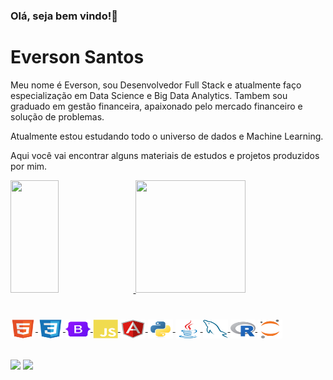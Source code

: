 ### Olá, seja bem vindo!👋 
<h1>Everson Santos</h1>

Meu nome é Everson, sou Desenvolvedor Full Stack e atualmente faço especialização em Data Science e Big Data Analytics.
Tambem sou graduado em gestão financeira, apaixonado pelo mercado financeiro e solução de problemas.

Atualmente estou estudando todo o universo de dados e Machine Learning.

Aqui você vai encontrar alguns materiais de estudos e projetos produzidos por mim.

<div> 
  <a href="https://github.com/esaantos">
  <img height="180px" width="39%" float="left" src="https://github-readme-stats.vercel.app/api?username=esaantos&border_radius=10&show_icons=true&theme=dark&include_all_commits=true&count_private=true&icon_color=#fff"/>
  <img height="180px" width="59%" float="right" src="https://github-readme-stats.vercel.app/api/top-langs/?username=esaantos&layout=compact&count_private=true&langs_count=7&theme=dark"/>
</div>
  
  ###
 <div style="display: inline_block"><br>

  
  <img align="center" alt="Everson-HTML" height="30" width="40" src="https://raw.githubusercontent.com/devicons/devicon/master/icons/html5/html5-original.svg">
  <img align="center" alt="Everson-CSS" height="30" width="40" src="https://raw.githubusercontent.com/devicons/devicon/master/icons/css3/css3-original.svg">
  <img align="center" alt="Everson-Js" height="30" width="40" src="https://raw.githubusercontent.com/devicons/devicon/master/icons/bootstrap/bootstrap-original.svg">
  <img align="center" alt="Everson-Angular" height="30" width="40" src="https://raw.githubusercontent.com/devicons/devicon/master/icons/javascript/javascript-plain.svg">
  <img align="center" alt="Everson-Js" height="30" width="40" src="https://raw.githubusercontent.com/devicons/devicon/master/icons/angularjs/angularjs-original.svg">
  <img align="center" alt="Everson-Js" height="30" width="40" src="https://raw.githubusercontent.com/devicons/devicon/master/icons/python/python-original.svg"> 
  <img align="center" alt="Everson-Js" height="30" width="40" src="https://raw.githubusercontent.com/devicons/devicon/master/icons/java/java-original.svg"> 
  <img align="center" alt="Everson-Js" height="30" width="40" src="https://raw.githubusercontent.com/devicons/devicon/master/icons/mysql/mysql-original.svg">
  <img align="center" alt="Everson-Js" height="30" width="40" src="https://raw.githubusercontent.com/devicons/devicon/master/icons/r/r-original.svg">
  <img align="center" alt="Everson-Js" height="30" width="40" src="https://raw.githubusercontent.com/devicons/devicon/master/icons/jupyter/jupyter-original.svg">
</div><br><br>
 
<div>
  <a href = "mailto:everson94santos@gmail.com" target = "_blank"><img src= "https://img.shields.io/badge/Gmail-D14836?style=for-the-badge&logo=gmail&logoColor=white" target="_blank"></a>
  <a href = "https://www.linkedin.com/in/everson-santos-b37606123/" target = "_blank"><img src="https://img.shields.io/badge/LinkedIn-0077B5?style=for-the-badge&logo=linkedin&logoColor=white" target= "_blank"></a>
</div>                                                                                           
                                                                                            
                                                                                            


